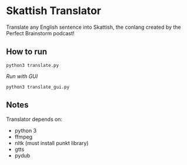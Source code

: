 # Skattish Translator

Translate any English sentence into Skattish, the conlang created by the Perfect Brainstorm podcast!

## How to run

`python3 translate.py`

_Run with GUI_

`python3 translate_gui.py`

## Notes

Translator depends on:

* python 3
* ffmpeg
* nltk (must install punkt library)
* gtts
* pydub

